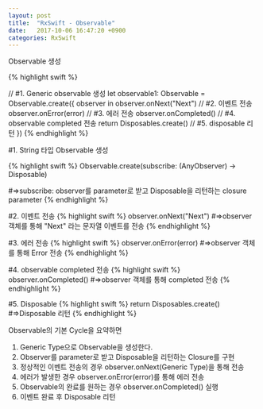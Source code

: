 ```yaml
---
layout: post
title:  "RxSwift - Observable"
date:   2017-10-06 16:47:20 +0900
categories: RxSwift
---
```


Observable 생성

{% highlight swift %}

// #1. Generic observable 생성
let observable1: Observable<String> = Observable<String>.create({ observer in
	observer.onNext("Next")             // #2. 이벤트 전송
	observer.onError(error)             // #3. 에러 전송
	observer.onCompleted()              // #4. observable completed 전송
	return Disposables.create()         // #5. disposable 리턴
})
{% endhighlight %}

\#1. String 타입 Observable 생성

{% highlight swift %}
Observable<String>.create(subscribe: (AnyObserver<String>) -> Disposable)

#=>subscribe: observer를 parameter로 받고 Disposable을 리턴하는 closure parameter
{% endhighlight %}

\#2. 이벤트 전송
{% highlight swift %}
observer.onNext("Next")
#=>observer 객체를 통해 "Next" 라는 문자열 이벤트를 전송
{% endhighlight %}

\#3. 에러 전송
{% highlight swift %}
observer.onError(error)
#=>observer 객체를 통해 Error 전송
{% endhighlight %}

\#4. observable completed 전송
{% highlight swift %}
observer.onCompleted()
#=>observer 객체를 통해 completed 전송
{% endhighlight %}

\#5. Disposable
{% highlight swift %}
return Disposables.create()
#=>Disposable 리턴
{% endhighlight %}


Observable의 기본 Cycle을 요약하면

1. Generic Type으로 Observable을 생성한다.
2. Observer를 parameter로 받고 Disposable을 리턴하는 Closure를 구현
3. 정상적인 이벤트 전송의 경우 observer.onNext(Generic Type)을 통해 전송
4. 에러가 발생한 경우 observer.onError(error)를 통해 에러 전송
5. Observable의 완료를 원하는 경우 observer.onCompleted() 실행
6. 이벤트 완료 후 Disposable 리턴